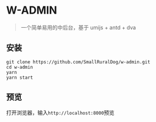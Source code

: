# W-ADMIN
>一个简单易用的中后台，基于 umijs + antd + dva

## 安装
```
git clone https://github.com/SmallRuralDog/w-admin.git
cd w-admin
yarn
yarn start
```
## 预览
打开浏览器，输入`http://localhost:8000`预览